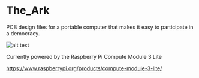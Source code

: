 # The_Ark
PCB design files for a portable computer that makes it easy to participate in a democracy.


 
![alt text](https://github.com/thearkadia/The_Ark/blob/master/01.jpg "The Ark")

Currently powered by the Raspberry Pi Compute Module 3 Lite 

https://www.raspberrypi.org/products/compute-module-3-lite/
